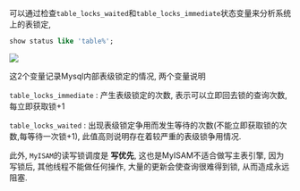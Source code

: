 可以通过检查`table_locks_waited`和`table_locks_immediate`状态变量来分析系统上的表锁定,

```sql
show status like 'table%';
```

![](https://ws1.sinaimg.cn/large/006tNc79ly1fznoo0evi2j30ed07zt9f.jpg)

这2个变量记录Mysql内部表级锁定的情况, 两个变量说明

`table_locks_immediate` : 产生表级锁定的次数, 表示可以立即回去锁的查询次数, 每立即获取锁+1

`table_locks_waited` : 出现表级锁定争用而发生等待的次数(不能立即获取锁的次数,每等待一次锁+1), 此值高则说明存在着较严重的表级锁争用情况.

此外, `MyISAM`的读写锁调度是 **写优先**, 这也是MyISAM不适合做写主表引擎, 因为写锁后, 其他线程不能做任何操作, 大量的更新会使查询很难得到锁, 从而造成永远阻塞.



























